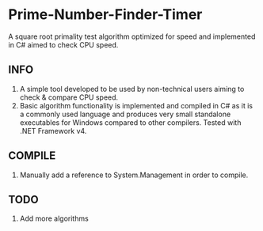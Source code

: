# Prime-Number-Finder-Timer
A square root primality test algorithm optimized for speed and implemented in C# aimed to check CPU speed.

## INFO
1. A simple tool developed to be used by non-technical users aiming to check & compare CPU speed.
2. Basic algorithm functionality is implemented and compiled in C# as it is a commonly used language and produces very small standalone executables for Windows compared to other compilers. Tested with .NET Framework v4.

## COMPILE
1. Manually add a reference to System.Management in order to compile.

## TODO
1. Add more algorithms

